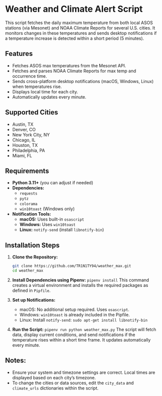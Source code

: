 # Weather and Climate Alert Script

This script fetches the daily maximum temperature from both local ASOS stations (via Mesonet) and NOAA Climate Reports for several U.S. cities. It monitors changes in these temperatures and sends desktop notifications if a temperature increase is detected within a short period (5 minutes).

## Features
- Fetches ASOS max temperatures from the Mesonet API.
- Fetches and parses NOAA Climate Reports for max temp and occurrence time.
- Sends cross-platform desktop notifications (macOS, Windows, Linux) when temperatures rise.
- Displays local time for each city.
- Automatically updates every minute.

## Supported Cities
- Austin, TX
- Denver, CO
- New York City, NY
- Chicago, IL
- Houston, TX
- Philadelphia, PA
- Miami, FL

## Requirements
- **Python 3.11+** (you can adjust if needed)
- **Dependencies:**  
  - `requests`  
  - `pytz`  
  - `colorama`  
  - `win10toast` (Windows only)
- **Notification Tools:**  
  - **macOS:** Uses built-in `osascript`
  - **Windows:** Uses `win10toast`  
  - **Linux:** `notify-send` (install `libnotify-bin`)

## Installation Steps

1. **Clone the Repository:**
   ```bash
   git clone https://github.com/TR1N1TY94/weather_max.git
   cd weather_max

2. **Install Dependencies using Pipenv:**
    `pipenv install`
    This command creates a virtual environment and installs the required packages as defined in `Pipfile`.

3. **Set up Notifications:**
	- macOS:
        No additional setup required. Uses `osascript`.
	- Windows:
        `win10toast` is already included in the Pipfile.
	- Linux:
        Install `notify-send`:
        ```sudo apt-get install libnotify-bin```

4. **Run the Script:**
    `pipenv run python weather_max.py`
    The script will fetch data, display current conditions, and send notifications if the temperature rises within a short time frame. It updates automatically every minute.

## Notes:
- Ensure your system and timezone settings are correct. Local times are displayed based on each city’s timezone.
- To change the cities or data sources, edit the `city_data` and `climate_urls` dictionaries within the script.